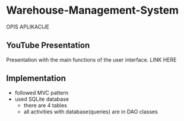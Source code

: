 # Warehouse-Management-System

OPIS APLIKACIJE

## YouTube Presentation

Presentation with the main functions of the user interface.
LINK HERE

## Implementation

* followed MVC pattern
* used SQLite database
  * there are 4 tables
  * all activities with database(queries) are in DAO classes
